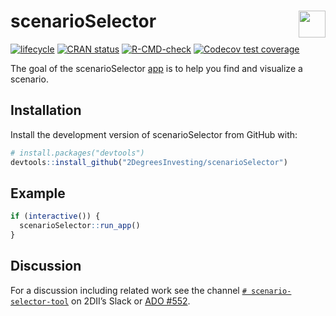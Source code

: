 
<!-- README.md is generated from README.Rmd. Please edit that file -->

# scenarioSelector <a href='https://github.com/2DegreesInvesting/r2dii.usethis'><img src='https://imgur.com/A5ASZPE.png' align='right' height='43' /></a>

<!-- badges: start -->

[![lifecycle](https://img.shields.io/badge/lifecycle-experimental-orange.svg)](https://www.tidyverse.org/lifecycle/#experimental)
[![CRAN
status](https://www.r-pkg.org/badges/version/scenarioSelector)](https://CRAN.R-project.org/package=scenarioSelector)
[![R-CMD-check](https://github.com/2DegreesInvesting/scenarioSelector/workflows/R-CMD-check/badge.svg)](https://github.com/2DegreesInvesting/scenarioSelector/actions)
[![Codecov test
coverage](https://codecov.io/gh/2DegreesInvesting/scenarioSelector/branch/master/graph/badge.svg)](https://codecov.io/gh/2DegreesInvesting/scenarioSelector?branch=master)
<!-- badges: end -->

The goal of the scenarioSelector
[app](https://twodii.shinyapps.io/scenarioSelector/) is to help you find
and visualize a scenario.

## Installation

Install the development version of scenarioSelector from GitHub with:

``` r
# install.packages("devtools")
devtools::install_github("2DegreesInvesting/scenarioSelector")
```

## Example

``` r
if (interactive()) {
  scenarioSelector::run_app()
}
```

## Discussion

For a discussion including related work see the channel
[`# scenario-selector-tool`](https://2investinginitiative.slack.com/archives/C025YFS5UTA)
on 2DII’s Slack or [ADO
\#552](https://dev.azure.com/2DegreesInvesting/2DegreesInvesting/_workitems/edit/552).
